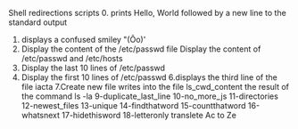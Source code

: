 Shell redirections scripts
0. prints Hello, World followed by a new line to the standard output
1. displays a confused smiley "(Ôo)\'
2. Display the content of the /etc/passwd file
Display the content of /etc/passwd and /etc/hosts
4. Display the last 10 lines of /etc/passwd
5. Display the first 10 lines of /etc/passwd
6.displays the third line of the file iacta
7.Create new file
writes into the file ls_cwd_content the result of the command ls -la
9-duplicate_last_line
10-no_more_js
11-directories
12-newest_files
13-unique
14-findthatword
15-countthatword
16-whatsnext
17-hidethisword
18-letteronly
translete Ac to Ze
